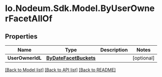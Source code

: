 # Io.Nodeum.Sdk.Model.ByUserOwnerFacetAllOf
## Properties

Name | Type | Description | Notes
------------ | ------------- | ------------- | -------------
**UserOwnerIdL** | [**ByDateFacetBuckets**](ByDateFacetBuckets.md) |  | [optional] 

[[Back to Model list]](../README.md#documentation-for-models) [[Back to API list]](../README.md#documentation-for-api-endpoints) [[Back to README]](../README.md)

